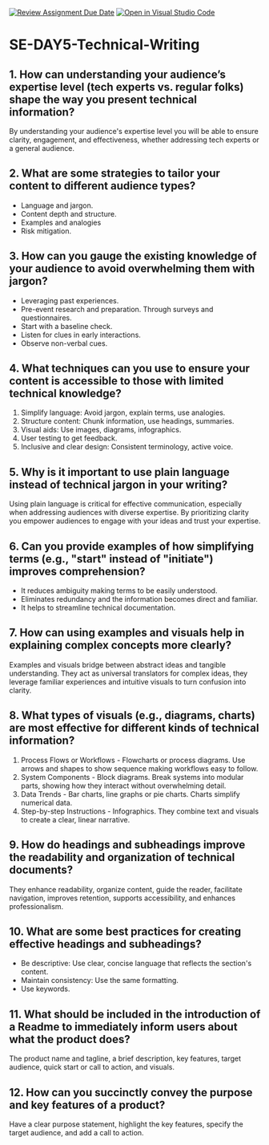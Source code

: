 [![Review Assignment Due Date](https://classroom.github.com/assets/deadline-readme-button-22041afd0340ce965d47ae6ef1cefeee28c7c493a6346c4f15d667ab976d596c.svg)](https://classroom.github.com/a/zsAR-pyY)
[![Open in Visual Studio Code](https://classroom.github.com/assets/open-in-vscode-2e0aaae1b6195c2367325f4f02e2d04e9abb55f0b24a779b69b11b9e10269abc.svg)](https://classroom.github.com/online_ide?assignment_repo_id=18486790&assignment_repo_type=AssignmentRepo)
# SE-DAY5-Technical-Writing
## 1. How can understanding your audience’s expertise level (tech experts vs. regular folks) shape the way you present technical information?

By understanding your audience's expertise level you will be able to ensure clarity, engagement, and effectiveness, whether addressing tech experts or a general audience.

## 2. What are some strategies to tailor your content to different audience types?

- Language and jargon.
- Content depth and structure.
- Examples and analogies
- Risk mitigation.

## 3. How can you gauge the existing knowledge of your audience to avoid overwhelming them with jargon?

- Leveraging past experiences.
- Pre-event research and preparation. Through surveys and questionnaires.
- Start with a baseline check.
- Listen for clues in early interactions.
- Observe non-verbal cues.

## 4. What techniques can you use to ensure your content is accessible to those with limited technical knowledge?

1. Simplify language: Avoid jargon, explain terms, use analogies.
2. Structure content: Chunk information, use headings, summaries.
3. Visual aids: Use images, diagrams, infographics.
4. User testing to get feedback.
5. Inclusive and clear design: Consistent terminology, active voice.

## 5. Why is it important to use plain language instead of technical jargon in your writing?

Using plain language is critical for effective communication, especially when addressing audiences with diverse expertise. By prioritizing clarity you empower audiences to engage with your ideas and trust your expertise.

## 6. Can you provide examples of how simplifying terms (e.g., "start" instead of "initiate") improves comprehension?

- It reduces ambiguity making terms to be easily understood.
- Eliminates redundancy and the information becomes direct and familiar.
- It helps to streamline technical documentation.

## 7. How can using examples and visuals help in explaining complex concepts more clearly?

Examples and visuals bridge between abstract ideas and tangible understanding. They act as universal translators for complex ideas, they leverage familiar experiences and intuitive visuals to turn confusion into clarity.

## 8. What types of visuals (e.g., diagrams, charts) are most effective for different kinds of technical information?

1. Process Flows or Workflows - Flowcharts or process diagrams. Use arrows and shapes to show sequence making workflows easy to follow.
2. System Components - Block diagrams. Break systems into modular parts, showing how they interact without overwhelming detail.
3. Data Trends - Bar charts, line graphs or pie charts. Charts simplify numerical data.
4. Step-by-step Instructions - Infographics. They combine text and visuals to create a clear, linear narrative.

## 9. How do headings and subheadings improve the readability and organization of technical documents?

They enhance readability, organize content, guide the reader, facilitate navigation, improves retention, supports accessibility, and enhances professionalism.

## 10. What are some best practices for creating effective headings and subheadings?

- Be descriptive: Use clear, concise language that reflects the section's content.
- Maintain consistency: Use the same formatting.
- Use keywords.

## 11. What should be included in the introduction of a Readme to immediately inform users about what the product does?

The product name and tagline, a brief description, key features, target audience, quick start or call to action, and visuals.

## 12. How can you succinctly convey the purpose and key features of a product?

Have a clear purpose statement, highlight the key features, specify the target audience, and add a call to action.

